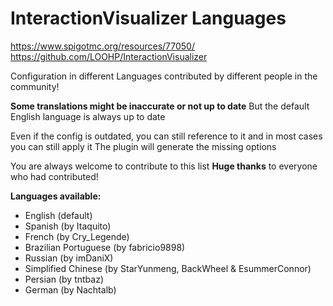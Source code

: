 # InteractionVisualizer Languages

https://www.spigotmc.org/resources/77050/
https://github.com/LOOHP/InteractionVisualizer

Configuration in different Languages contributed by different people in the community!

**Some translations might be inaccurate or not up to date**
But the default English language is always up to date

Even if the config is outdated, you can still reference to it and in most cases you can still apply it
The plugin will generate the missing options

You are always welcome to contribute to this list
**Huge thanks** to everyone who had contributed!

**Languages available:**
- English (default)
- Spanish (by Itaquito)
- French (by Cry_Legende)
- Brazilian Portuguese (by fabricio9898)
- Russian (by imDaniX)
- Simplified Chinese (by StarYunmeng, BackWheel & EsummerConnor)
- Persian (by tntbaz)
- German (by Nachtalb)
